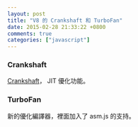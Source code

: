 ```yaml
---
layout: post
title: "V8 的 Crankshaft 和 TurboFan"
date: 2015-02-28 21:33:22 +0800
comments: true
categories: ["javascript"]
---
```



<!-- more -->


### Crankshaft
[Crankshaft]， JIT 優化功能。

### TurboFan
新的優化編譯器，裡面加入了 asm.js 的支持。

[Crankshaft]:http://blog.chromium.org/2010/12/new-crankshaft-for-v8.html

